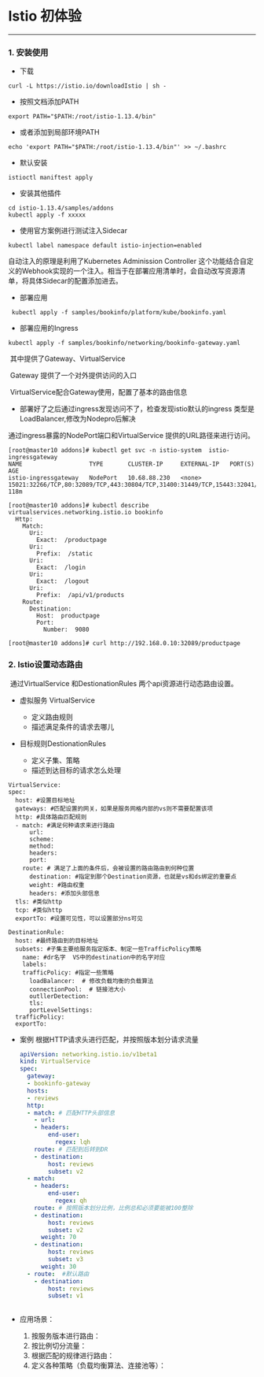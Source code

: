 # Istio 初体验

---

### 1. 安装使用

- 下载

```shell
curl -L https://istio.io/downloadIstio | sh -
```

- 按照文档添加PATH

```shell
export PATH="$PATH:/root/istio-1.13.4/bin"
```

- 或者添加到局部环境PATH

```shell
echo 'export PATH="$PATH:/root/istio-1.13.4/bin"' >> ~/.bashrc
```

- 默认安装

```shell
istioctl maniftest apply 
```

- 安装其他插件

```shell
cd istio-1.13.4/samples/addons
kubectl apply -f xxxxx
```

- 使用官方案例进行测试注入Sidecar 

```shell
kubectl label namespace default istio-injection=enabled
```

自动注入的原理是利用了Kubernetes Adminission Controller 这个功能结合自定义的Webhook实现的一个注入。相当于在部署应用清单时，会自动改写资源清单，将具体Sidecar的配置添加进去。

- 部署应用

```shell
 kubectl apply -f samples/bookinfo/platform/kube/bookinfo.yaml
```

- 部署应用的Ingress

```shell
kubectl apply -f samples/bookinfo/networking/bookinfo-gateway.yaml
```

​	其中提供了Gateway、VirtualService

​	Gateway 提供了一个对外提供访问的入口 

​	VirtualService配合Gateway使用，配置了基本的路由信息

- 部署好了之后通过ingress发现访问不了，检查发现istio默认的ingress 类型是LoadBalancer,修改为Nodepro后解决



通过ingress暴露的NodePort端口和VirtualService 提供的URL路径来进行访问。

```shell
[root@master10 addons]# kubectl get svc -n istio-system  istio-ingressgateway 
NAME                   TYPE       CLUSTER-IP     EXTERNAL-IP   PORT(S)                                                                      AGE
istio-ingressgateway   NodePort   10.68.88.230   <none>        15021:32266/TCP,80:32089/TCP,443:30804/TCP,31400:31449/TCP,15443:32041/TCP   118m

[root@master10 addons]# kubectl describe virtualservices.networking.istio.io bookinfo 
  Http:
    Match:
      Uri:
        Exact:  /productpage
      Uri:
        Prefix:  /static
      Uri:
        Exact:  /login
      Uri:
        Exact:  /logout
      Uri:
        Prefix:  /api/v1/products
    Route:
      Destination:
        Host:  productpage
        Port:
          Number:  9080
          
[root@master10 addons]# curl http://192.168.0.10:32089/productpage
```

### 2. Istio设置动态路由

​	通过VirtualService 和DestionationRules 两个api资源进行动态路由设置。

- 虚拟服务 VirtualService 

  - 定义路由规则
  - 描述满足条件的请求去哪儿

- 目标规则DestionationRules

  - 定义子集、策略
  - 描述到达目标的请求怎么处理

  

```config
VirtualService:
spec:
  host: #设置目标地址
  gateways: #匹配设置的网关，如果是服务网格内部的vs则不需要配置该项
  http: #具体路由匹配规则
  - match: #满足何种请求来进行路由
      url:
      scheme:
      method:
      headers:
      port:
    route: # 满足了上面的条件后，会被设置的路由路由到何种位置
      destination: #指定到那个Destination资源，也就是vs和ds绑定的重要点
      weight: #路由权重
      headers: #添加头部信息
  tls: #类似http
  tcp: #类似http
  exportTo: #设置可见性，可以设置部分ns可见

DestinationRule:
  host: #最终路由到的目标地址
  subsets: #子集主要给服务指定版本、制定一些TrafficPolicy策略
    name: #dr名字  VS中的destination中的名字对应
    labels:
    trafficPolicy: #指定一些策略 
      loadBalancer:  # 修改负载均衡的负载算法
      connectionPool:  # 链接池大小
      outllerDetection: 
      tls:
      portLevelSettings:
  trafficPolicy:
  exportTo:
```

- 案例 根据HTTP请求头进行匹配，并按照版本划分请求流量
  
  ```yaml
  apiVersion: networking.istio.io/v1beta1
  kind: VirtualService
  spec:
    gateway:
    - bookinfo-gateway
    hosts:
    - reviews
    http:
    - match: # 匹配HTTP头部信息
      - url:
      - headers:
          end-user:
            regex: lqh
      route: # 匹配到后转到DR 
      - destination:
          host: reviews
          subset: v2
    - match:
      - headers:
          end-user:
            regex: qh
      route: # 按照版本划分比例，比例总和必须要能被100整除
      - destination:
          host: reviews
          subset: v2
        weight: 70
      - destination:
          host: reviews
          subset: v3
        weight: 30
    - route:  #默认路由
      - destination:
          host: reviews
          subset: v1
   
  ```
  
  
  
  
  
- 应用场景：
  
  1. 按服务版本进行路由：
  2. 按比例切分流量：
  3. 根据匹配的规律进行路由：
  4. 定义各种策略（负载均衡算法、连接池等）：